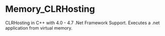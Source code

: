 # Memory_CLRHosting
CLRHosting in C++ with 4.0 - 4.7 .Net Framework Support. Executes a .net application from virtual memory.
